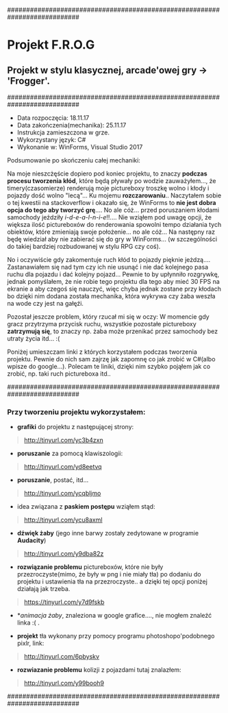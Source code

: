 ###########################################################################


# Projekt F.R.O.G
## Projekt w stylu klasycznej, arcade'owej gry -> 'Frogger'.


###########################################################################
* Data rozpoczęcia: 18.11.17
* Data zakończenia(mechanika): 25.11.17 
* Instrukcja zamieszczona w grze.
* Wykorzystany język: C#
* Wykonanie w: WinForms, Visual Studio 2017 


Podsumowanie po skończeniu całej mechaniki:

Na moje nieszcżęście dopiero pod koniec projektu, to znaczy **podczas procesu tworzenia kłód**, które
będą pływały po wodzie zauważyłem..., że timery(czasomierze) renderują moje pictureboxy troszkę
wolno i kłody i pojazdy dość wolno "lecą"... Ku mojemu **rozczarowaniu**.. Naczytałem sobie o tej kwestii na 
stackoverflow i okazało się, że WinForms to **nie jest dobra opcja do tego aby
tworzyć grę**.... No ale cóż... przed poruszaniem kłodami samochody jeździły
*i-d-e-a-l-n-i-e*!!.... Nie wziąłem pod uwagę opcji, że większa ilość pictureboxów do 
renderowania spowolni tempo działania tych obiektów, które zmieniają swoje położenie... 
no ale cóż... Na następny raz będę wiedział aby nie zabierać się do gry w WinForms...
(w szczególności do takiej bardziej rozbudowanej w stylu RPG czy coś).

No i oczywiście gdy zakomentuje ruch kłód to pojazdy pięknie jeżdzą....
Zastanawiałem się nad tym czy ich nie usunąć i nie dać kolejnego pasa
ruchu dla pojazdu i dać kolejny pojazd... Pewnie to by upłynniło rozgrywkę,
jednak pomyślałem, że nie robie tego projektu dla tego aby mieć 30 FPS na 
ekranie a aby czegoś się nauczyć, więc chyba jednak zostane przy kłodach bo
dzięki nim dodana została mechanika, która wykrywa czy żaba weszła na wode
czy jest na gałęźi. 

Pozostał jeszcze problem, który rzucał mi się w oczy:
W momencie gdy gracz przytrzyma przycisk ruchu, wszystkie pozostałe 
pictureboxy **zatrzymują się**, to znaczy np. żaba może przenikać przez 
samochody bez utraty życia itd... :(

Poniżej umieszczam linki z których korzystałem podczas tworzenia projektu. 
Pewnie do nich sam zajrzę jak zapomnę co jak zrobić w C#(albo wpisze do google...).
Polecam te liniki, dzięki nim szybko pojąłem jak co zrobić, np. taki ruch pictureboxa itd..

###########################################################################


### Przy tworzeniu projektu wykorzystałem:


- **grafiki** do projektu z następującej strony:

> http://tinyurl.com/yc3b4zxn



- **poruszanie** za pomocą klawiszologii:

> http://tinyurl.com/yd8eetvq



- **poruszanie**, postać, itd...

> http://tinyurl.com/ycqbljmo



- idea związana z **paskiem postępu** wziąłem stąd:

> http://tinyurl.com/ycu8axml



- **dźwięk żaby** (jego inne barwy zostały zedytowane w programie **Audacity**)

> http://tinyurl.com/y9dba82z



- **rozwiązanie problemu** pictureboxów, które nie były przezroczyste(mimo, że były w png i nie miały tła) po dodaniu do projektu i ustawienia tła na przezroczyste.. a dzięki tej opcji poniżej działają jak trzeba.

> https://tinyurl.com/y7d9fskb



- **animacja żaby*, znaleziona w google grafice...., nie mogłem znaleźć linka :( .




- **projekt** tła wykonany przy pomocy programu photoshopo'podobnego pixlr, link:

> http://tinyurl.com/6pbyskv



- **rozwiazanie problemu** kolizji z pojazdami tutaj znalazłem:

> http://tinyurl.com/y99booh9



###########################################################################